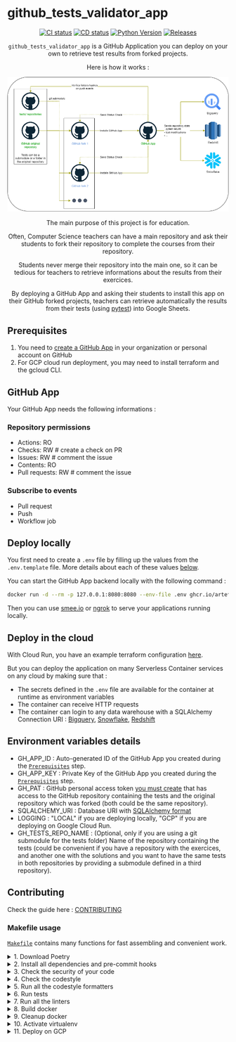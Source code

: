 # github_tests_validator_app

<div align="center">

[![CI status](https://github.com/artefactory/github_tests_validator_app/actions/workflows/ci.yml/badge.svg?branch%3Amain&event%3Apush)](https://github.com/artefactory/github_tests_validator_app/actions/workflows/ci.yml?query=branch%3Amain)
[![CD status](https://github.com/artefactory/github_tests_validator_app/actions/workflows/cd.yml/badge.svg?event%3Arelease)](https://github.com/artefactory/github_tests_validator_app/actions/workflows/cd.yml?query=event%3Arelease)
[![Python Version](https://img.shields.io/badge/Python-3.9-informational.svg)](#supported-python-versions)
[![Releases](https://img.shields.io/badge/%F0%9F%9A%80-releases-informational.svg)](https://github.com/artefactory/github_tests_validator_app/releases)


`github_tests_validator_app` is a GitHub Application you can deploy on your own to retrieve test results from forked projects.

Here is how it works :

![Architecture](docs/architecture.png)

The main purpose of this project is for education.

Often, Computer Science teachers can have a main repository and ask their students to fork their repository to complete the courses from their repository.

Students never merge their repository into the main one, so it can be tedious for teachers to retrieve informations about the results from their exercices.

By deploying a GitHub App and asking their students to install this app on their GitHub forked projects, teachers can retrieve automatically the results from their tests (using [pytest](https://docs.pytest.org/en/7.1.x/)) into Google Sheets.

</div>

## Prerequisites

1) You need to [create a GitHub App](https://docs.github.com/en/developers/apps/building-github-apps/creating-a-github-app) in your organization or personal account on GitHub
2) For GCP cloud run deployment, you may need to install terraform and the gcloud CLI.

## GitHub App

Your GitHub App needs the following informations :

### Repository permissions
- Actions: RO
- Checks: RW # create a check on PR
- Issues: RW # comment the issue
- Contents: RO
- Pull requests: RW # comment the issue

### Subscribe to events
- Pull request
- Push
- Workflow job

## Deploy locally

You first need to create a `.env` file by filling up the values from the `.env.template` file.
More details about each of these values [below](#environment-variables-details).

You can start the GitHub App backend locally with the following command :

```bash
docker run -d --rm -p 127.0.0.1:8080:8080 --env-file .env ghcr.io/artefactory/github_tests_validator_app:latest
```

Then you can use [smee.io](https://smee.io/) or [ngrok](https://ngrok.com/) to serve your applications running locally.

## Deploy in the cloud

With Cloud Run, you have an example terraform configuration [here](https://github.com/artefactory/github_tests_validator_app/blob/main/examples/cloud_run/).

But you can deploy the application on many Serverless Container services on any cloud by making sure that :
- The secrets defined in the `.env` file are available for the container at runtime as environment variables
- The container can receive HTTP requests
- The container can login to any data warehouse with a SQLAlchemy Connection URI : [Bigquery](https://googleapis.dev/python/sqlalchemy-bigquery/latest/README.html#usage), [Snowflake](https://docs.snowflake.com/en/user-guide/sqlalchemy.html#connection-parameters), [Redshift](https://aws.amazon.com/fr/blogs/big-data/use-the-amazon-redshift-sqlalchemy-dialect-to-interact-with-amazon-redshift/) 

## Environment variables details

- GH_APP_ID : Auto-generated ID of the GitHub App you created during the [`Prerequisites`](#prerequisites) step.
- GH_APP_KEY : Private Key of the GitHub App you created during the [`Prerequisites`](#prerequisites) step.
- GH_PAT : GitHub personal access token [you must create](https://docs.github.com/en/authentication/keeping-your-account-and-data-secure/creating-a-personal-access-token) that has access to the GitHub repository containing the tests and the original repository which was forked (both could be the same repository).
- SQLALCHEMY_URI : Database URI with [SQLAlchemy format](https://docs.sqlalchemy.org/en/14/core/engines.html#database-urls)
- LOGGING : "LOCAL" if you are deploying locally, "GCP" if you are deploying on Google Cloud Run.
- GH_TESTS_REPO_NAME : (Optional, only if you are using a git submodule for the tests folder) Name of the repository containing the tests (could be convenient if you have a repository with the exercices, and another one with the solutions and you want to have the same tests in both repositories by providing a submodule defined in a third repository).

## Contributing

Check the guide here : [CONTRIBUTING](https://github.com/artefactory/github_tests_validator_app/blob/main/CONTRIBUTING.md)

### Makefile usage

[`Makefile`](https://github.com/artefactory/github_tests_validator_app/blob/main/Makefile) contains many functions for fast assembling and convenient work.

<details>
<summary>1. Download Poetry</summary>
<p>

```bash
make download-poetry; export PATH="$HOME/.local/bin:$PATH"
```

</p>
</details>

<details>
<summary>2. Install all dependencies and pre-commit hooks</summary>
<p>

```bash
make install
```

If you do not want to install pre-commit hooks, run the command with the NO_PRE_COMMIT flag:

```bash
make install NO_PRE_COMMIT=1
```

</p>
</details>

<details>
<summary>3. Check the security of your code</summary>
<p>

```bash
make check-safety
```

This command launches a `Poetry` and `Pip` integrity check as well as identifies security issues with `Safety` and `Bandit`. By default, the build will crash if any of the items fail. But you can set `STRICT=0` for the entire build, and then you can configure strictness for each item separately.

```bash
make check-safety STRICT=0
```

or only for `safety`:

```bash
make check-safety STRICT=0 SAFETY_STRICT=1
```

multiple

```bash
make check-safety STRICT=0 PIP_STRICT=1 SAFETY_STRICT=1
```

> List of flags for `check-safety` (can be set to `1` or `0`): `STRICT`, `POETRY_STRICT`, `PIP_STRICT`, `SAFETY_STRICT`, `BANDIT_STRICT`.

</p>
</details>

<details>
<summary>4. Check the codestyle</summary>
<p>

The command is similar to `check-safety` but to check the code style, obviously. It uses `Black`, `Darglint`, `Isort`, and `Mypy` inside.

```bash
make check-style
```

It may also contain the `STRICT` flag.

```bash
make check-style STRICT=0
```

> List of flags for `check-style` (can be set to `1` or `0`): `STRICT`, `BLACK_STRICT`, `DARGLINT_STRICT`, `ISORT_STRICT`, `MYPY_STRICT`.

</p>
</details>

<details>
<summary>5. Run all the codestyle formatters</summary>
<p>

Codestyle uses `pre-commit` hooks, so ensure you've run `make install` before.

```bash
make format-code
```

</p>
</details>

<details>
<summary>6. Run tests</summary>
<p>

```bash
make test
```

</p>
</details>

<details>
<summary>7. Run all the linters</summary>
<p>

```bash
make lint
```

the same as:

```bash
make test && make check-safety && make check-style
```

> List of flags for `lint` (can be set to `1` or `0`): `STRICT`, `POETRY_STRICT`, `PIP_STRICT`, `SAFETY_STRICT`, `BANDIT_STRICT`, `BLACK_STRICT`, `DARGLINT_STRICT`, `PYUPGRADE_STRICT`, `ISORT_STRICT`, `MYPY_STRICT`.

</p>
</details>

<details>
<summary>8. Build docker</summary>
<p>

```bash
make docker
```

which is equivalent to:

```bash
make docker VERSION=latest
```

More information [here](https://github.com/artefactory/github_tests_validator_app}/tree/main/docker).

</p>
</details>

<details>
<summary>9. Cleanup docker</summary>
<p>

```bash
make clean_docker
```

or to remove all build

```bash
make clean
```

More information [here](https://github.com/artefactory/github_tests_validator_app}/tree/main/docker).

</p>
</details>


<details>
<summary>10. Activate virtualenv</summary>
<p>

```bash
poetry shell
```

To deactivate the virtual environment :

```bash
deactivate
```

</p>
</details>

<details>
<summary>11. Deploy on GCP</summary>
<p>

```bash
make deploy_gcp
```

</p>
</details>

